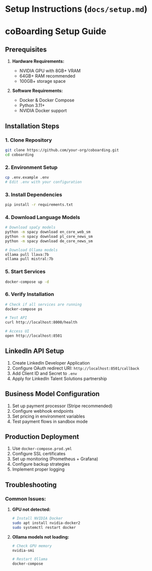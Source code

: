 # Setup Instructions (`docs/setup.md`)

# coBoarding Setup Guide

## Prerequisites

1. **Hardware Requirements:**
   - NVIDIA GPU with 8GB+ VRAM
   - 64GB+ RAM recommended
   - 100GB+ storage space

2. **Software Requirements:**
   - Docker & Docker Compose
   - Python 3.11+
   - NVIDIA Docker support

## Installation Steps

### 1. Clone Repository
```bash
git clone https://github.com/your-org/coboarding.git
cd coboarding
```

### 2. Environment Setup
```bash
cp .env.example .env
# Edit .env with your configuration
```

### 3. Install Dependencies
```bash
pip install -r requirements.txt
```

### 4. Download Language Models
```bash
# Download spaCy models
python -m spacy download en_core_web_sm
python -m spacy download pl_core_news_sm  
python -m spacy download de_core_news_sm

# Download Ollama models
ollama pull llava:7b
ollama pull mistral:7b
```

### 5. Start Services
```bash
docker-compose up -d
```

### 6. Verify Installation
```bash
# Check if all services are running
docker-compose ps

# Test API
curl http://localhost:8000/health

# Access UI
open http://localhost:8501
```

## LinkedIn API Setup

1. Create LinkedIn Developer Application
2. Configure OAuth redirect URI: `http://localhost:8501/callback`
3. Add Client ID and Secret to `.env`
4. Apply for LinkedIn Talent Solutions partnership

## Business Model Configuration

1. Set up payment processor (Stripe recommended)
2. Configure webhook endpoints
3. Set pricing in environment variables
4. Test payment flows in sandbox mode

## Production Deployment

1. Use `docker-compose.prod.yml`
2. Configure SSL certificates
3. Set up monitoring (Prometheus + Grafana)
4. Configure backup strategies
5. Implement proper logging

## Troubleshooting

### Common Issues:

1. **GPU not detected:**
   ```bash
   # Install NVIDIA Docker
   sudo apt install nvidia-docker2
   sudo systemctl restart docker
   ```

2. **Ollama models not loading:**
   ```bash
   # Check GPU memory
   nvidia-smi
   
   # Restart Ollama
   docker-compose